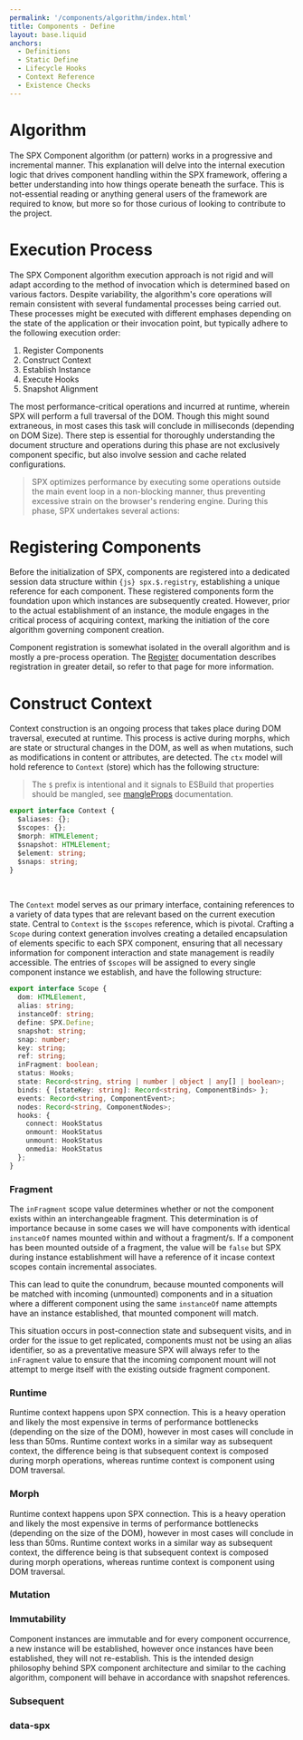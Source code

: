 ```yaml
---
permalink: '/components/algorithm/index.html'
title: Components - Define
layout: base.liquid
anchors:
  - Definitions
  - Static Define
  - Lifecycle Hooks
  - Context Reference
  - Existence Checks
---
```


# Algorithm

The SPX Component algorithm (or pattern) works in a progressive and incremental manner. This explanation will delve into the internal execution logic that drives component handling within the SPX framework, offering a better understanding into how things operate beneath the surface. This is not-essential reading or anything general users of the framework are required to know, but more so for those curious of looking to contribute to the project.

# Execution Process

The SPX Component algorithm execution approach is not rigid and will adapt according to the method of invocation which is determined based on various factors. Despite variability, the algorithm's core operations will remain consistent with several fundamental processes being carried out. These processes might be executed with different emphases depending on the state of the application or their invocation point, but typically adhere to the following execution order:

1. Register Components
2. Construct Context
3. Establish Instance
4. Execute Hooks
5. Snapshot Alignment

The most performance-critical operations and incurred at runtime, wherein SPX will perform a full traversal of the DOM. Though this might sound extraneous, in most cases this task will conclude in milliseconds (depending on DOM Size). There step is essential for thoroughly understanding the document structure and operations during this phase are not exclusively component specific, but also involve session and cache related configurations.

> SPX optimizes performance by executing some operations outside the main event loop in a non-blocking manner, thus preventing excessive strain on the browser's rendering engine. During this phase, SPX undertakes several actions:

# Registering Components

Before the initialization of SPX, components are registered into a dedicated session data structure within `{js} spx.$.registry`, establishing a unique reference for each component. These registered components form the foundation upon which instances are subsequently created. However, prior to the actual establishment of an instance, the module engages in the critical process of acquiring context, marking the initiation of the core algorithm governing component creation.

Component registration is somewhat isolated in the overall algorithm and is mostly a pre-process operation. The [Register](/components/register/) documentation describes registration in greater detail, so refer to that page for more information.

# Construct Context

Context construction is an ongoing process that takes place during DOM traversal, executed at runtime. This process is active during morphs, which are state or structural changes in the DOM, as well as when mutations, such as modifications in content or attributes, are detected. The `ctx` model will hold reference to `Context` (store) which has the following structure:

> The `$` prefix is intentional and it signals to ESBuild that properties should be mangled, see [mangleProps](https://esbuild.github.io/api/#mangle-props) documentation.

<!--prettier-ignore-->
```ts
export interface Context {
  $aliases: {};
  $scopes: {};
  $morph: HTMLElement;
  $snapshot: HTMLElement;
  $element: string;
  $snaps: string;
}
```

<br>

The `Context` model serves as our primary interface, containing references to a variety of data types that are relevant based on the current execution state. Central to `Context` is the `$scopes` reference, which is pivotal. Crafting a `Scope` during context generation involves creating a detailed encapsulation of elements specific to each SPX component, ensuring that all necessary information for component interaction and state management is readily accessible. The entries of `$scopes` will be assigned to every single component instance we establish, and have the following structure:

<!--prettier-ignore-->
```ts
export interface Scope {
  dom: HTMLElement,
  alias: string;
  instanceOf: string;
  define: SPX.Define;
  snapshot: string;
  snap: number;
  key: string;
  ref: string;
  inFragment: boolean;
  status: Hooks;
  state: Record<string, string | number | object | any[] | boolean>;
  binds: { [stateKey: string]: Record<string, ComponentBinds> };
  events: Record<string, ComponentEvent>;
  nodes: Record<string, ComponentNodes>;
  hooks: {
    connect: HookStatus
    onmount: HookStatus
    unmount: HookStatus
    onmedia: HookStatus
  };
}
```

### Fragment

The `inFragment` scope value determines whether or not the component exists within an interchangeable fragment. This determination is of importance because in some cases we will have components with identical `instanceOf` names mounted within and without a fragment/s. If a component has been mounted outside of a fragment, the value will be `false` but SPX during instance establishment will have a reference of it incase context scopes contain incremental associates.

This can lead to quite the conundrum, because mounted components will be matched with incoming (unmounted) components and in a situation where a different component using the same `instanceOf` name attempts have an instance established, that mounted component will match.

This situation occurs in post-connection state and subsequent visits, and in order for the issue to get replicated, components must not be using an alias identifier, so as a preventative measure SPX will always refer to the `inFragment` value to ensure that the incoming component mount will not attempt to merge itself with the existing outside fragment component.

### Runtime

Runtime context happens upon SPX connection. This is a heavy operation and likely the most expensive in terms of performance bottlenecks (depending on the size of the DOM), however in most cases will conclude in less than 50ms. Runtime context works in a similar way as subsequent context, the difference being is that subsequent context is composed during morph operations, whereas runtime context is component using DOM traversal.

### Morph

Runtime context happens upon SPX connection. This is a heavy operation and likely the most expensive in terms of performance bottlenecks (depending on the size of the DOM), however in most cases will conclude in less than 50ms. Runtime context works in a similar way as subsequent context, the difference being is that subsequent context is composed during morph operations, whereas runtime context is component using DOM traversal.

### Mutation

### Immutability

Component instances are immutable and for every component occurrence, a new instance will be established, however once instances have been established, they will not re-establish. This is the intended design philosophy behind SPX component architecture and similar to the caching algorithm, component will behave in accordance with snapshot references.

### Subsequent

### data-spx
